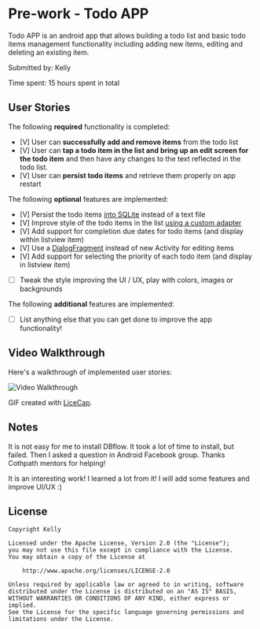 # Pre-work - Todo APP

Todo APP is an android app that allows building a todo list and basic todo items management functionality including adding new items, editing and deleting an existing item.

Submitted by: Kelly

Time spent: 15 hours spent in total

## User Stories

The following **required** functionality is completed:

* [V] User can **successfully add and remove items** from the todo list
* [V] User can **tap a todo item in the list and bring up an edit screen for the todo item** and then have any changes to the text reflected in the todo list.
* [V] User can **persist todo items** and retrieve them properly on app restart

The following **optional** features are implemented:

* [V] Persist the todo items [into SQLite](http://guides.codepath.com/android/Persisting-Data-to-the-Device#sqlite) instead of a text file
* [V] Improve style of the todo items in the list [using a custom adapter](http://guides.codepath.com/android/Using-an-ArrayAdapter-with-ListView)
* [V] Add support for completion due dates for todo items (and display within listview item)
* [V] Use a [DialogFragment](http://guides.codepath.com/android/Using-DialogFragment) instead of new Activity for editing items
* [V] Add support for selecting the priority of each todo item (and display in listview item)
* [ ] Tweak the style improving the UI / UX, play with colors, images or backgrounds

The following **additional** features are implemented:

* [ ] List anything else that you can get done to improve the app functionality!

## Video Walkthrough 

Here's a walkthrough of implemented user stories:

<img src='https://drive.google.com/file/d/0B3ftNdQWRuQrbXdFV01SbHVmaEk/view?usp=sharing' title='Video Walkthrough' width='' alt='Video Walkthrough' />

GIF created with [LiceCap](http://www.cockos.com/licecap/).

## Notes

It is not easy for me to install DBflow. 
It took a lot of time to install, but failed.
Then I asked a question in Android Facebook group.
Thanks Cothpath mentors for helping!

It is an interesting work! I learned a lot from it!
I will add some features and improve UI/UX :)

## License

    Copyright Kelly

    Licensed under the Apache License, Version 2.0 (the "License");
    you may not use this file except in compliance with the License.
    You may obtain a copy of the License at

        http://www.apache.org/licenses/LICENSE-2.0

    Unless required by applicable law or agreed to in writing, software
    distributed under the License is distributed on an "AS IS" BASIS,
    WITHOUT WARRANTIES OR CONDITIONS OF ANY KIND, either express or implied.
    See the License for the specific language governing permissions and
    limitations under the License.